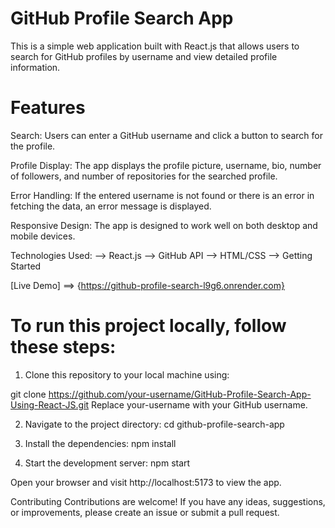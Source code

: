 # GitHub Profile Search App
This is a simple web application built with React.js that allows users to search for GitHub profiles by username and view detailed profile information.

# Features
Search: Users can enter a GitHub username and click a button to search for the profile.

Profile Display: The app displays the profile picture, username, bio, number of followers, and number of repositories for the searched profile.

Error Handling: If the entered username is not found or there is an error in fetching the data, an error message is displayed.

Responsive Design: The app is designed to work well on both desktop and mobile devices.

Technologies Used:
 --> React.js
 --> GitHub API
 --> HTML/CSS
 --> Getting Started


 [Live Demo] ==> {https://github-profile-search-l9g6.onrender.com}

# To run this project locally, follow these steps:

1. Clone this repository to your local machine using:

git clone https://github.com/your-username/GitHub-Profile-Search-App-Using-React-JS.git
Replace your-username with your GitHub username.

2. Navigate to the project directory:
cd github-profile-search-app

3. Install the dependencies:
npm install

4. Start the development server:
npm start

Open your browser and visit http://localhost:5173 to view the app.

Contributing
Contributions are welcome! If you have any ideas, suggestions, or improvements, please create an issue or submit a pull request.